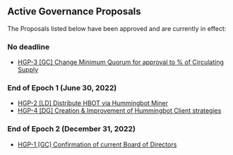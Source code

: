 ## Active Governance Proposals

The Proposals listed below have been approved and are currently in effect:

### No deadline

- [HGP-3 [GC] Change Minimum Quorum for approval to % of Circulating Supply](https://snapshot.org/#/hbot.eth/proposal/0x9a58b2136b5c20af9d4fd507cd8174e7f6e21425549bbe864e089154f76da415)

### End of Epoch 1 (June 30, 2022)

- [HGP-2 [LD] Distribute HBOT via Hummingbot Miner](https://snapshot.org/#/hbot.eth/proposal/0x3971d8250ba82cd631141949dbfc77f2df11e99547b265074cab3155c8c36ad0)
- [HGP-4 [DG] Creation & Improvement of Hummingbot Client strategies](https://snapshot.org/#/hbot.eth/proposal/0xd0c5b54badfd631d7433da0f76795a9dc0d82fc66596d547cda2f3537f903e3f)

### End of Epoch 2 (December 31, 2022)

- [HGP-1 [GC] Confirmation of current Board of Directors](https://snapshot.org/#/hbot.eth/proposal/0x8059481cf3003a132d4ac1a566e645ec138dfca307718b5c67557e0de771311b)
